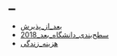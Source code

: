 # _

* [بعد_از_پذیرش](Countries/Norway/بعد_از_پذیرش.md)
* [سطح‌بندی_دانشگاه‌_بعد_2018](Countries/Norway/سطح‌بندی_دانشگاه‌_بعد_2018.md)
* [هزینه_زندگی‌](Countries/Norway/هزینه_زندگی‌.md)